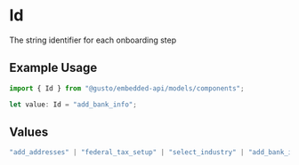 # Id

The string identifier for each onboarding step

## Example Usage

```typescript
import { Id } from "@gusto/embedded-api/models/components";

let value: Id = "add_bank_info";
```

## Values

```typescript
"add_addresses" | "federal_tax_setup" | "select_industry" | "add_bank_info" | "add_employees" | "state_setup" | "payroll_schedule" | "sign_all_forms" | "verify_bank_info" | "external_payroll"
```